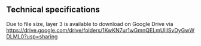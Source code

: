 ## Technical specifications

Due to file size, layer 3 is available to download on Google Drive via https://drive.google.com/drive/folders/1KwKN7ur1wGmnQELmUIilSvDyGwWDLML0?usp=sharing
